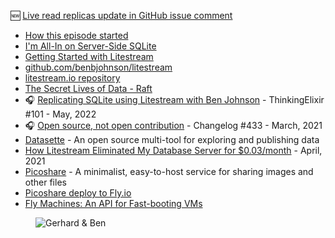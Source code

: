 🆕 [Live read replicas update in GitHub issue comment](https://github.com/benbjohnson/litestream/issues/8#issuecomment-1173214316)

- [How this episode started](https://twitter.com/gerhardlazu/status/1523987284441415680)
- [I'm All-In on Server-Side SQLite](https://fly.io/blog/all-in-on-sqlite-litestream/)
- [Getting Started with Litestream](https://litestream.io/getting-started/)
- [github.com/benbjohnson/litestream](https://github.com/benbjohnson/litestream)
- [litestream.io repository](https://github.com/benbjohnson/litestream.io)
- [The Secret Lives of Data - Raft](http://thesecretlivesofdata.com/raft/)
- 🎧 [Replicating SQLite using Litestream with Ben Johnson](https://podcast.thinkingelixir.com/101) - ThinkingElixir #101 - May, 2022
- 🎧 [Open source, not open contribution]() - Changelog #433 - March, 2021
- [Datasette](https://datasette.io/) - An open source multi-tool for exploring and publishing data
- [How Litestream Eliminated My Database Server for $0.03/month](https://mtlynch.io/litestream/) - April, 2021
- [Picoshare](https://github.com/mtlynch/picoshare) - A minimalist, easy-to-host service for sharing images and other files
- [Picoshare deploy to Fly.io](https://github.com/mtlynch/picoshare/blob/master/docs/deployment/fly.io.md)
- [Fly Machines: An API for Fast-booting VMs](https://fly.io/blog/fly-machines/)

<figure class="richtext-figure richtext-figure--full">
  <img src="https://changelog-assets.s3.amazonaws.com/shipit/shipit-59--ben-johnson.jpg" alt="Gerhard & Ben" loading="lazy">
</figure>